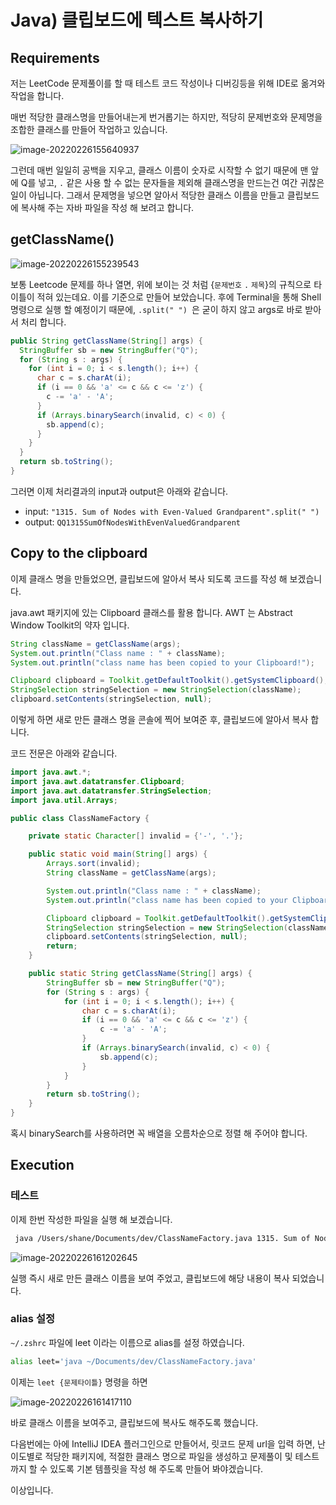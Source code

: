 # Java) 클립보드에 텍스트 복사하기

## Requirements

저는 LeetCode 문제풀이를 할 때 테스트 코드 작성이나 디버깅등을 위해 IDE로 옮겨와 작업을 합니다.

매번 적당한 클래스명을 만들어내는게 번거롭기는 하지만, 적당히 문제번호와 문제명을 조합한 클래스를 만들어 작업하고 있습니다.

![image-20220226155640937](https://raw.githubusercontent.com/Shane-Park/mdblog/main/backend/java/clipboard.assets/image-20220226155640937.png)

그런데 매번 일일히 공백을 지우고, 클래스 이름이 숫자로 시작할 수 없기 때문에 맨 앞에 Q를 넣고, `.` 같은 사용 할 수 없는 문자들을 제외해 클래스명을 만드는건 여간 귀찮은 일이 아닙니다. 그래서 문제명을 넣으면 알아서 적당한 클래스 이름을 만들고 클립보드에 복사해 주는 자바 파일을 작성 해 보려고 합니다.

## getClassName()

![image-20220226155239543](https://raw.githubusercontent.com/Shane-Park/mdblog/main/backend/java/clipboard.assets/image-20220226155239543.png)

보통 Leetcode 문제를 하나 열면, 위에 보이는 것 처럼 {`문제번호` `.` `제목`}의 규칙으로 타이틀이 적혀 있는데요. 이를 기준으로 만들어 보았습니다. 후에 Terminal을 통해 Shell 명령으로 실행 할 예정이기 때문에,  `.split(" ") `은 굳이 하지 않고 args로 바로 받아서 처리 합니다.

```java
public String getClassName(String[] args) {
  StringBuffer sb = new StringBuffer("Q");
  for (String s : args) {
    for (int i = 0; i < s.length(); i++) {
      char c = s.charAt(i);
      if (i == 0 && 'a' <= c && c <= 'z') {
        c -= 'a' - 'A';
      }
      if (Arrays.binarySearch(invalid, c) < 0) {
        sb.append(c);
      }
    }
  }
  return sb.toString();
}
```

그러면 이제 처리결과의 input과 output은 아래와 같습니다.

- input: `"1315. Sum of Nodes with Even-Valued Grandparent".split(" ")`
- output: `QQ1315SumOfNodesWithEvenValuedGrandparent`

## Copy to the clipboard

이제 클래스 명을 만들었으면, 클립보드에 알아서 복사 되도록 코드를 작성 해 보겠습니다.

java.awt 패키지에 있는 Clipboard 클래스를 활용 합니다. AWT 는 Abstract Window Toolkit의 약자 입니다.

```java
String className = getClassName(args);
System.out.println("Class name : " + className);
System.out.println("class name has been copied to your Clipboard!");

Clipboard clipboard = Toolkit.getDefaultToolkit().getSystemClipboard();
StringSelection stringSelection = new StringSelection(className);
clipboard.setContents(stringSelection, null);
```

이렇게 하면 새로 만든 클래스 명을 콘솔에 찍어 보여준 후, 클립보드에 알아서 복사 합니다.

코드 전문은 아래와 같습니다.

```java
import java.awt.*;
import java.awt.datatransfer.Clipboard;
import java.awt.datatransfer.StringSelection;
import java.util.Arrays;

public class ClassNameFactory {

    private static Character[] invalid = {'-', '.'};

    public static void main(String[] args) {
        Arrays.sort(invalid);
        String className = getClassName(args);

        System.out.println("Class name : " + className);
        System.out.println("class name has been copied to your Clipboard!");

        Clipboard clipboard = Toolkit.getDefaultToolkit().getSystemClipboard();
        StringSelection stringSelection = new StringSelection(className);
        clipboard.setContents(stringSelection, null);
        return;
    }

    public static String getClassName(String[] args) {
        StringBuffer sb = new StringBuffer("Q");
        for (String s : args) {
            for (int i = 0; i < s.length(); i++) {
                char c = s.charAt(i);
                if (i == 0 && 'a' <= c && c <= 'z') {
                    c -= 'a' - 'A';
                }
                if (Arrays.binarySearch(invalid, c) < 0) {
                    sb.append(c);
                }
            }
        }
        return sb.toString();
    }
}

```

혹시 binarySearch를 사용하려면 꼭 배열을 오름차순으로 정렬 해 주어야 합니다. 

## Execution

### 테스트

이제 한번 작성한 파일을 실행 해 보겠습니다.

```zsh
 java /Users/shane/Documents/dev/ClassNameFactory.java 1315. Sum of Nodes with Even-Valued Grandparent
```

![image-20220226161202645](https://raw.githubusercontent.com/Shane-Park/mdblog/main/backend/java/clipboard.assets/image-20220226161202645.png)

실행 즉시 새로 만든 클래스 이름을 보여 주었고, 클립보드에 해당 내용이 복사 되었습니다.

### alias 설정

`~/.zshrc` 파일에 leet 이라는 이름으로 alias를 설정 하였습니다.

```zsh
alias leet='java ~/Documents/dev/ClassNameFactory.java'
```

이제는 `leet {문제타이틀}` 명령을 하면

![image-20220226161417110](https://raw.githubusercontent.com/Shane-Park/mdblog/main/backend/java/clipboard.assets/image-20220226161417110.png)

바로 클래스 이름을 보여주고, 클립보드에 복사도 해주도록 했습니다.

다음번에는 아에 IntelliJ IDEA 플러그인으로 만들어서, 릿코드 문제 url을 입력 하면, 난이도별로 적당한 패키지에, 적절한 클래스 명으로 파일을 생성하고 문제풀이 및 테스트 까지 할 수 있도록 기본 템플릿을 작성 해 주도록 만들어 봐야겠습니다.

이상입니다. 